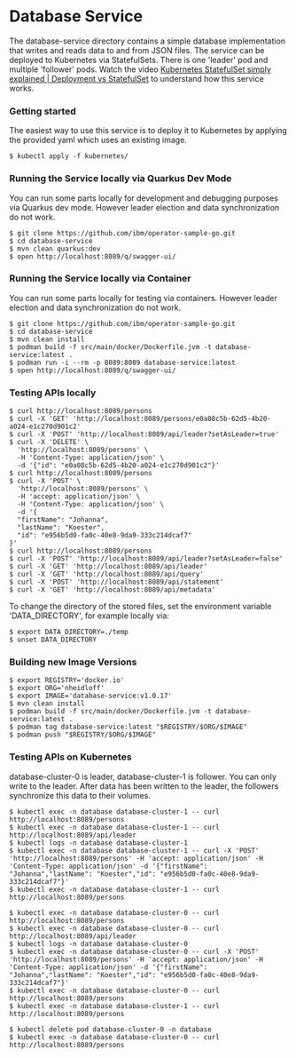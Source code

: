 # Database Service

The database-service directory contains a simple database implementation that writes and reads data to and from JSON files. The service can be deployed to Kubernetes via StatefulSets. There is one 'leader' pod and multiple 'follower' pods. Watch the video [Kubernetes StatefulSet simply explained | Deployment vs StatefulSet](https://youtu.be/pPQKAR1pA9U) to understand how this service works.


### Getting started

The easiest way to use this service is to deploy it to Kubernetes by applying the provided yaml which uses an existing image.

```
$ kubectl apply -f kubernetes/
```


### Running the Service locally via Quarkus Dev Mode

You can run some parts locally for development and debugging purposes via Quarkus dev mode. However leader election and data synchronization do not work.

```
$ git clone https://github.com/ibm/operator-sample-go.git
$ cd database-service
$ mvn clean quarkus:dev
$ open http://localhost:8089/q/swagger-ui/
```


### Running the Service locally via Container

You can run some parts locally for testing via containers. However leader election and data synchronization do not work.

```
$ git clone https://github.com/ibm/operator-sample-go.git
$ cd database-service
$ mvn clean install
$ podman build -f src/main/docker/Dockerfile.jvm -t database-service:latest .
$ podman run -i --rm -p 8089:8089 database-service:latest
$ open http://localhost:8089/q/swagger-ui/
```


### Testing APIs locally

```
$ curl http://localhost:8089/persons
$ curl -X 'GET' 'http://localhost:8089/persons/e0a08c5b-62d5-4b20-a024-e1c270d901c2'
$ curl -X 'POST' 'http://localhost:8089/api/leader?setAsLeader=true'
$ curl -X 'DELETE' \
  'http://localhost:8089/persons' \
  -H 'Content-Type: application/json' \
  -d '{"id": "e0a08c5b-62d5-4b20-a024-e1c270d901c2"}'
$ curl http://localhost:8089/persons
$ curl -X 'POST' \
  'http://localhost:8089/persons' \
  -H 'accept: application/json' \
  -H 'Content-Type: application/json' \
  -d '{
  "firstName": "Johanna",
  "lastName": "Koester",
  "id": "e956b5d0-fa0c-40e8-9da9-333c214dcaf7"
}'
$ curl http://localhost:8089/persons
$ curl -X 'POST' 'http://localhost:8089/api/leader?setAsLeader=false'
$ curl -X 'GET' 'http://localhost:8089/api/leader'
$ curl -X 'GET' 'http://localhost:8089/api/query'
$ curl -X 'POST' 'http://localhost:8089/api/statement'
$ curl -X 'GET' 'http://localhost:8089/api/metadata'
```

To change the directory of the stored files, set the environment variable 'DATA_DIRECTORY', for example locally via:

```
$ export DATA_DIRECTORY=./temp
$ unset DATA_DIRECTORY
```


### Building new Image Versions

```
$ export REGISTRY='docker.io'
$ export ORG='nheidloff'
$ export IMAGE='database-service:v1.0.17'
$ mvn clean install
$ podman build -f src/main/docker/Dockerfile.jvm -t database-service:latest .
$ podman tag database-service:latest "$REGISTRY/$ORG/$IMAGE"
$ podman push "$REGISTRY/$ORG/$IMAGE"
```


### Testing APIs on Kubernetes

database-cluster-0 is leader, database-cluster-1 is follower. You can only write to the leader. After data has been written to the leader, the followers synchronize this data to their volumes.

```
$ kubectl exec -n database database-cluster-1 -- curl http://localhost:8089/persons
$ kubectl exec -n database database-cluster-1 -- curl http://localhost:8089/api/leader
$ kubectl logs -n database database-cluster-1
$ kubectl exec -n database database-cluster-1 -- curl -X 'POST' 'http://localhost:8089/persons' -H 'accept: application/json' -H 'Content-Type: application/json' -d '{"firstName": "Johanna","lastName": "Koester","id": "e956b5d0-fa0c-40e8-9da9-333c214dcaf7"}'
$ kubectl exec -n database database-cluster-1 -- curl http://localhost:8089/persons
```

```
$ kubectl exec -n database database-cluster-0 -- curl http://localhost:8089/persons
$ kubectl exec -n database database-cluster-0 -- curl http://localhost:8089/api/leader
$ kubectl logs -n database database-cluster-0
$ kubectl exec -n database database-cluster-0 -- curl -X 'POST' 'http://localhost:8089/persons' -H 'accept: application/json' -H 'Content-Type: application/json' -d '{"firstName": "Johanna","lastName": "Koester","id": "e956b5d0-fa0c-40e8-9da9-333c214dcaf7"}'
$ kubectl exec -n database database-cluster-0 -- curl http://localhost:8089/persons
$ kubectl exec -n database database-cluster-1 -- curl http://localhost:8089/persons
```

```
$ kubectl delete pod database-cluster-0 -n database
$ kubectl exec -n database database-cluster-0 -- curl http://localhost:8089/persons
```